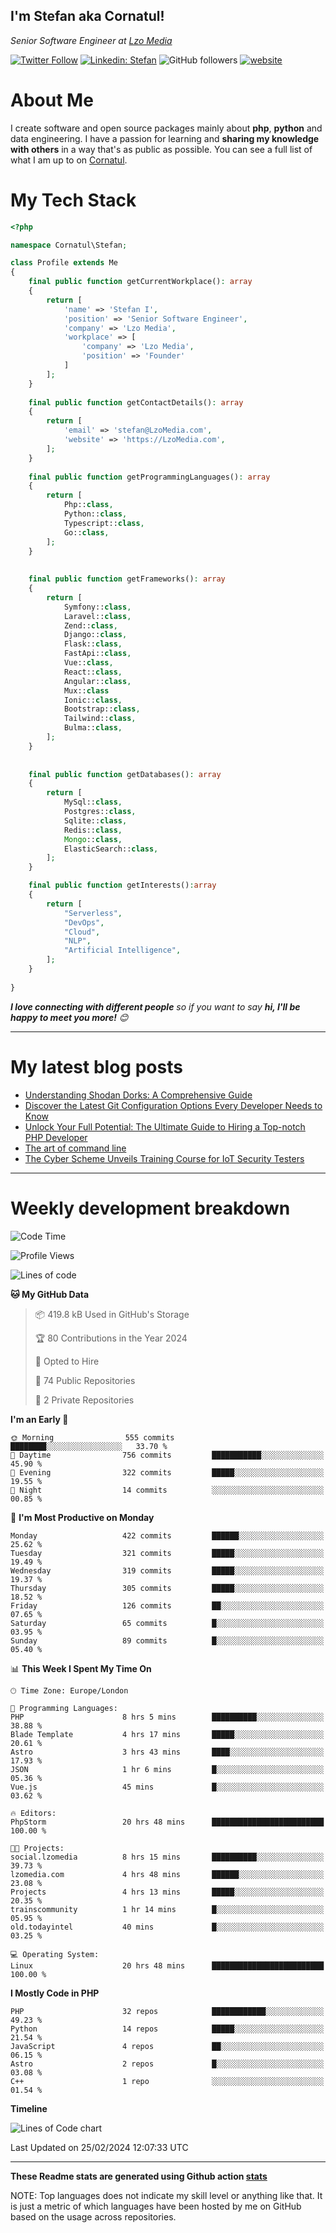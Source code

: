 <h2>I'm Stefan aka Cornatul! </h2>
<p><em>Senior Software Engineer at <a href="https:/lzomedia.com/">Lzo Media
</a>
</em></p>

[![Twitter Follow](https://img.shields.io/twitter/follow/cornatul?label=Follow)](https://twitter.com/intent/follow?screen_name=cornatul)
[![Linkedin: Stefan](https://img.shields.io/badge/cornatul-blue?style=flat-square&logo=Linkedin&logoColor=white&link=https://www.linkedin.com/in/cornatul/)](https://www.linkedin.com/in/cornatul/)
![GitHub followers](https://img.shields.io/github/followers/cornatul?label=Follow&style=social)
[![website](https://img.shields.io/badge/Website-46a2f1.svg?&style=flat-square&logo=Google-Chrome&logoColor=white&link=https://cornatul.com/)](https://cornatul.com/)



# About Me
I create software and open source packages mainly about **php**, **python** and data engineering. 
I have a passion for learning and **sharing my knowledge with others** in a way that's as public as possible. 
You can see a full list of what I am up to on [Cornatul](https://lzomedia.com).


# My Tech Stack

```php
<?php

namespace Cornatul\Stefan;

class Profile extends Me
{
    final public function getCurrentWorkplace(): array
    {
        return [
            'name' => 'Stefan I',
            'position' => 'Senior Software Engineer',
            'company' => 'Lzo Media',
            'workplace' => [
                'company' => 'Lzo Media',
                'position' => 'Founder'         
            ]
        ];
    }
    
    final public function getContactDetails(): array
    {
        return [
            'email' => 'stefan@LzoMedia.com',
            'website' => 'https://LzoMedia.com',
        ];
    }
    
    final public function getProgrammingLanguages(): array
    {
        return [
            Php::class,
            Python::class,
            Typescript::class,
            Go::class,
        ];
    }
    
    
    final public function getFrameworks(): array
    {
        return [
            Symfony::class,
            Laravel::class,
            Zend::class,
            Django::class,
            Flask::class,
            FastApi::class,
            Vue::class,
            React::class,
            Angular::class,
            Mux::class
            Ionic::class,
            Bootstrap::class,
            Tailwind::class,
            Bulma::class,
        ];
    }
    
    
    final public function getDatabases(): array
    {
        return [
            MySql::class,
            Postgres::class,
            Sqlite::class,
            Redis::class,
            Mongo::class,
            ElasticSearch::class,
        ];
    }

    final public function getInterests():array
    {
        return [
            "Serverless",
            "DevOps",
            "Cloud",
            "NLP",
            "Artificial Intelligence",
        ];
    }
   
}
```
 <em><b>I love connecting with different people</b> so if you want to say <b>hi, I'll be happy to meet you more!</b> 😊</em>

---
# My latest blog posts
<!-- BLOG-POST-LIST:START -->
- [Understanding Shodan Dorks: A Comprehensive Guide](https://blog.lzomedia.com/understanding-shodan-dorks-a-comprehensive-guide/)
- [Discover the Latest Git Configuration Options Every Developer Needs to Know](https://blog.lzomedia.com/discover-the-latest-git-configuration-options-every-developer-needs-to-know/)
- [Unlock Your Full Potential: The Ultimate Guide to Hiring a Top-notch PHP Developer](https://blog.lzomedia.com/unlock-your-full-potential-the-ultimate-guide-to-hiring-a-top-notch-php-developer/)
- [The art of command line](https://blog.lzomedia.com/the-art-of-command-line/)
- [The Cyber Scheme Unveils Training Course for IoT Security Testers](https://blog.lzomedia.com/the-cyber-scheme-unveils-training-course-for-iot-security-testers/)
<!-- BLOG-POST-LIST:END -->

---
# Weekly development breakdown
<!--START_SECTION:waka-->
![Code Time](http://img.shields.io/badge/Code%20Time-416%20hrs%2036%20mins-blue)

![Profile Views](http://img.shields.io/badge/Profile%20Views-0-blue)

![Lines of code](https://img.shields.io/badge/From%20Hello%20World%20I%27ve%20Written-8.8%20million%20lines%20of%20code-blue)

**🐱 My GitHub Data** 

> 📦 419.8 kB Used in GitHub's Storage 
 > 
> 🏆 80 Contributions in the Year 2024
 > 
> 💼 Opted to Hire
 > 
> 📜 74 Public Repositories 
 > 
> 🔑 2 Private Repositories 
 > 
**I'm an Early 🐤** 

```text
🌞 Morning                555 commits         ████████░░░░░░░░░░░░░░░░░   33.70 % 
🌆 Daytime                756 commits         ███████████░░░░░░░░░░░░░░   45.90 % 
🌃 Evening                322 commits         █████░░░░░░░░░░░░░░░░░░░░   19.55 % 
🌙 Night                  14 commits          ░░░░░░░░░░░░░░░░░░░░░░░░░   00.85 % 
```
📅 **I'm Most Productive on Monday** 

```text
Monday                   422 commits         ██████░░░░░░░░░░░░░░░░░░░   25.62 % 
Tuesday                  321 commits         █████░░░░░░░░░░░░░░░░░░░░   19.49 % 
Wednesday                319 commits         █████░░░░░░░░░░░░░░░░░░░░   19.37 % 
Thursday                 305 commits         █████░░░░░░░░░░░░░░░░░░░░   18.52 % 
Friday                   126 commits         ██░░░░░░░░░░░░░░░░░░░░░░░   07.65 % 
Saturday                 65 commits          █░░░░░░░░░░░░░░░░░░░░░░░░   03.95 % 
Sunday                   89 commits          █░░░░░░░░░░░░░░░░░░░░░░░░   05.40 % 
```


📊 **This Week I Spent My Time On** 

```text
🕑︎ Time Zone: Europe/London

💬 Programming Languages: 
PHP                      8 hrs 5 mins        ██████████░░░░░░░░░░░░░░░   38.88 % 
Blade Template           4 hrs 17 mins       █████░░░░░░░░░░░░░░░░░░░░   20.61 % 
Astro                    3 hrs 43 mins       ████░░░░░░░░░░░░░░░░░░░░░   17.93 % 
JSON                     1 hr 6 mins         █░░░░░░░░░░░░░░░░░░░░░░░░   05.36 % 
Vue.js                   45 mins             █░░░░░░░░░░░░░░░░░░░░░░░░   03.62 % 

🔥 Editors: 
PhpStorm                 20 hrs 48 mins      █████████████████████████   100.00 % 

🐱‍💻 Projects: 
social.lzomedia          8 hrs 15 mins       ██████████░░░░░░░░░░░░░░░   39.73 % 
lzomedia.com             4 hrs 48 mins       ██████░░░░░░░░░░░░░░░░░░░   23.08 % 
Projects                 4 hrs 13 mins       █████░░░░░░░░░░░░░░░░░░░░   20.35 % 
trainscommunity          1 hr 14 mins        █░░░░░░░░░░░░░░░░░░░░░░░░   05.95 % 
old.todayintel           40 mins             █░░░░░░░░░░░░░░░░░░░░░░░░   03.25 % 

💻 Operating System: 
Linux                    20 hrs 48 mins      █████████████████████████   100.00 % 
```

**I Mostly Code in PHP** 

```text
PHP                      32 repos            ████████████░░░░░░░░░░░░░   49.23 % 
Python                   14 repos            █████░░░░░░░░░░░░░░░░░░░░   21.54 % 
JavaScript               4 repos             ██░░░░░░░░░░░░░░░░░░░░░░░   06.15 % 
Astro                    2 repos             █░░░░░░░░░░░░░░░░░░░░░░░░   03.08 % 
C++                      1 repo              ░░░░░░░░░░░░░░░░░░░░░░░░░   01.54 % 
```



**Timeline**

![Lines of Code chart](https://raw.githubusercontent.com/cornatul/cornatul/master/assets/bar_graph.png)


 Last Updated on 25/02/2024 12:07:33 UTC
<!--END_SECTION:waka-->


---


**These Readme stats are generated using Github action [stats](https://github.com/cornatul/stats)**

NOTE: Top languages does not indicate my skill level or anything like that. 
It is just a metric of which languages have been hosted by me on GitHub based on the usage across repositories. 
